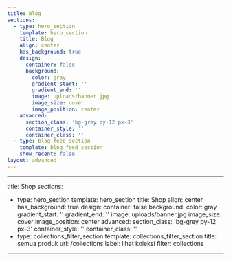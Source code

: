 ```yaml
---
title: Blog
sections:
  - type: hero_section
    template: hero_section
    title: Blog
    align: center
    has_background: true
    design:
      container: false
      background:
        color: gray
        gradient_start: ''
        gradient_end: ''
        image: uploads/banner.jpg
        image_size: cover
        image_position: center
    advanced:
      section_class: 'bg-grey py-12 px-3'
      container_style: ''
      container_class: ''
  - type: blog_feed_section
    template: blog_feed_section
    show_recent: false
layout: advanced
---
```

---
title: Shop
sections:
  - type: hero_section
    template: hero_section
    title: Shop
    align: center
    has_background: true
    design:
      container: false
      background:
        color: gray
        gradient_start: ''
        gradient_end: ''
        image: uploads/banner.jpg
        image_size: cover
        image_position: center
    advanced:
      section_class: 'bg-grey py-12 px-3'
      container_style: ''
      container_class: ''
  - type: collections_filter_section
    template: collections_filter_section
    title: semua produk
    url: /collections
    label: lihat koleksi
    filter: collections
---
